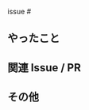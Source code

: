 issue #

## やったこと
<!-- 必須 -->
<!-- メイントピックスをリストで並べる -->

## 関連 Issue / PR
<!-- オプション 記載しない場合はセクションを削除 -->
<!-- 関連するIssueやPRをリストで並べる -->

## その他
<!-- オプション 記載しない場合はセクションを削除 -->
<!-- 参考文献/上記のセクションに当てはまらないことを書く -->
